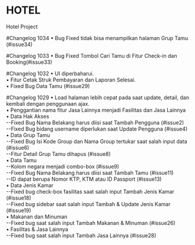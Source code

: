 # HOTEL
Hotel Project

#Changelog 1034
•	Bug Fixed tidak bisa menampilkan halaman Grup Tamu (#issue34)<br/>

#Changelog 1033
•	Bug Fixed Tombol Cari Tamu di Fitur Check-in dan Booking(#issue33)<br/>

#Changelog 1032
•	UI diperbaharui.<br/>
•	Fitur Cetak Struk Pembayaran dan Laporan Selesai.<br/>
•	Fixed Bug Data Tamu (#issue29)<br/>

#Changelog 1029
•	Load halaman lebih cepat pada saat update, detail, dan kembali dengan penggunaan ajax.<br/>
•	Penggantian nama fitur Jasa Lainnya menjadi Fasilitas dan Jasa Lainnya<br/>
•	Data Hak Akses<br/>
--Fixed Bug Nama Belakang harus diisi saat Tambah Pengguna (#issue2)<br/>
--Fixed Bug bidang username diperlukan saat Update Pengguna (#issue4)<br/>
•	Data Grup Tamu<br/>
--Fixed Bug Isi Kode Group dan Nama Group tertukar saat salah input data  (#issue6)<br/>
--Fitur Detail Grup Tamu dihapus  (#issue8)<br/>
•	Data Tamu<br/>
--Kolom negara menjadi combo-box (#issue9)<br/>
--Fixed Bug Nama Belakang harus diisi saat Tambah Tamu (#issue11) <br/>
--ID dapat berupa Nomor KTP, KTM atau ID Passport (#issue13)<br/>
•	Data Jenis Kamar<br/>
--Fixed bug check-box fasilitas saat salah input Tambah Jenis Kamar (#issue18)<br/>
--Fixed bug sidebar saat salah input Tambah & Update Jenis Kamar (#issue19)<br/>
•	Makanan dan Minuman<br/>
--Fixed bug saat salah input Tambah Makanan & Minuman (#issue26)<br/>
•	Fasilitas & Jasa Lainnya<br/>
--Fixed bug saat salah input Tambah Jasa Lainnya (#issue28)<br/>

